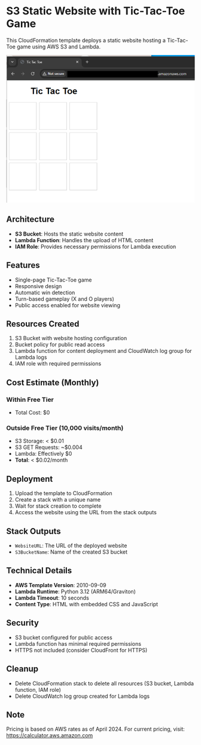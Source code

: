 # S3 Static Website with Tic-Tac-Toe Game

This CloudFormation template deploys a static website hosting a Tic-Tac-Toe game using AWS S3 and Lambda.

![Alt text](../diagrams/game.png?raw=true "Diagram Image")

## Architecture

- **S3 Bucket**: Hosts the static website content
- **Lambda Function**: Handles the upload of HTML content
- **IAM Role**: Provides necessary permissions for Lambda execution

## Features

- Single-page Tic-Tac-Toe game
- Responsive design
- Automatic win detection
- Turn-based gameplay (X and O players)
- Public access enabled for website viewing

## Resources Created

1. S3 Bucket with website hosting configuration
2. Bucket policy for public read access
3. Lambda function for content deployment and CloudWatch log group for Lambda logs
4. IAM role with required permissions

## Cost Estimate (Monthly)

### Within Free Tier
- Total Cost: $0

### Outside Free Tier (10,000 visits/month)
- S3 Storage: < $0.01
- S3 GET Requests: ~$0.004
- Lambda: Effectively $0
- **Total**: < $0.02/month

## Deployment

1. Upload the template to CloudFormation
2. Create a stack with a unique name
3. Wait for stack creation to complete
4. Access the website using the URL from the stack outputs

## Stack Outputs

- `WebsiteURL`: The URL of the deployed website
- `S3BucketName`: Name of the created S3 bucket

## Technical Details

- **AWS Template Version**: 2010-09-09
- **Lambda Runtime**: Python 3.12 (ARM64/Graviton)
- **Lambda Timeout**: 10 seconds
- **Content Type**: HTML with embedded CSS and JavaScript

## Security

- S3 bucket configured for public access
- Lambda function has minimal required permissions
- HTTPS not included (consider CloudFront for HTTPS)

## Cleanup

- Delete CloudFormation stack to delete all resources (S3 bucket, Lambda function, IAM role)
- Delete CloudWatch log group created for Lambda logs

## Note

Pricing is based on AWS rates as of April 2024. For current pricing, visit:
https://calculator.aws.amazon.com